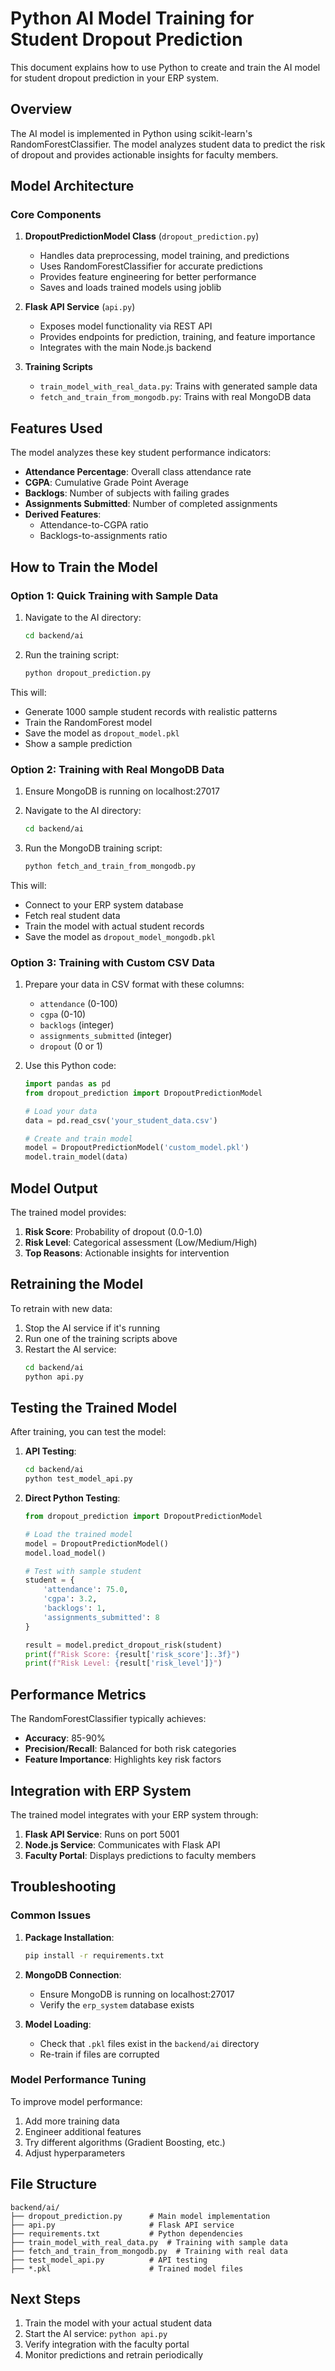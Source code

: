 # Python AI Model Training for Student Dropout Prediction

This document explains how to use Python to create and train the AI model for student dropout prediction in your ERP system.

## Overview

The AI model is implemented in Python using scikit-learn's RandomForestClassifier. The model analyzes student data to predict the risk of dropout and provides actionable insights for faculty members.

## Model Architecture

### Core Components

1. **DropoutPredictionModel Class** (`dropout_prediction.py`)
   - Handles data preprocessing, model training, and predictions
   - Uses RandomForestClassifier for accurate predictions
   - Provides feature engineering for better performance
   - Saves and loads trained models using joblib

2. **Flask API Service** (`api.py`)
   - Exposes model functionality via REST API
   - Provides endpoints for prediction, training, and feature importance
   - Integrates with the main Node.js backend

3. **Training Scripts**
   - `train_model_with_real_data.py`: Trains with generated sample data
   - `fetch_and_train_from_mongodb.py`: Trains with real MongoDB data

## Features Used

The model analyzes these key student performance indicators:

- **Attendance Percentage**: Overall class attendance rate
- **CGPA**: Cumulative Grade Point Average
- **Backlogs**: Number of subjects with failing grades
- **Assignments Submitted**: Number of completed assignments
- **Derived Features**:
  - Attendance-to-CGPA ratio
  - Backlogs-to-assignments ratio

## How to Train the Model

### Option 1: Quick Training with Sample Data

1. Navigate to the AI directory:
   ```bash
   cd backend/ai
   ```

2. Run the training script:
   ```bash
   python dropout_prediction.py
   ```

This will:
- Generate 1000 sample student records with realistic patterns
- Train the RandomForest model
- Save the model as `dropout_model.pkl`
- Show a sample prediction

### Option 2: Training with Real MongoDB Data

1. Ensure MongoDB is running on localhost:27017
2. Navigate to the AI directory:
   ```bash
   cd backend/ai
   ```

3. Run the MongoDB training script:
   ```bash
   python fetch_and_train_from_mongodb.py
   ```

This will:
- Connect to your ERP system database
- Fetch real student data
- Train the model with actual student records
- Save the model as `dropout_model_mongodb.pkl`

### Option 3: Training with Custom CSV Data

1. Prepare your data in CSV format with these columns:
   - `attendance` (0-100)
   - `cgpa` (0-10)
   - `backlogs` (integer)
   - `assignments_submitted` (integer)
   - `dropout` (0 or 1)

2. Use this Python code:
   ```python
   import pandas as pd
   from dropout_prediction import DropoutPredictionModel

   # Load your data
   data = pd.read_csv('your_student_data.csv')

   # Create and train model
   model = DropoutPredictionModel('custom_model.pkl')
   model.train_model(data)
   ```

## Model Output

The trained model provides:

1. **Risk Score**: Probability of dropout (0.0-1.0)
2. **Risk Level**: Categorical assessment (Low/Medium/High)
3. **Top Reasons**: Actionable insights for intervention

## Retraining the Model

To retrain with new data:

1. Stop the AI service if it's running
2. Run one of the training scripts above
3. Restart the AI service:
   ```bash
   cd backend/ai
   python api.py
   ```

## Testing the Trained Model

After training, you can test the model:

1. **API Testing**:
   ```bash
   cd backend/ai
   python test_model_api.py
   ```

2. **Direct Python Testing**:
   ```python
   from dropout_prediction import DropoutPredictionModel

   # Load the trained model
   model = DropoutPredictionModel()
   model.load_model()

   # Test with sample student
   student = {
       'attendance': 75.0,
       'cgpa': 3.2,
       'backlogs': 1,
       'assignments_submitted': 8
   }

   result = model.predict_dropout_risk(student)
   print(f"Risk Score: {result['risk_score']:.3f}")
   print(f"Risk Level: {result['risk_level']}")
   ```

## Performance Metrics

The RandomForestClassifier typically achieves:
- **Accuracy**: 85-90%
- **Precision/Recall**: Balanced for both risk categories
- **Feature Importance**: Highlights key risk factors

## Integration with ERP System

The trained model integrates with your ERP system through:

1. **Flask API Service**: Runs on port 5001
2. **Node.js Service**: Communicates with Flask API
3. **Faculty Portal**: Displays predictions to faculty members

## Troubleshooting

### Common Issues

1. **Package Installation**:
   ```bash
   pip install -r requirements.txt
   ```

2. **MongoDB Connection**:
   - Ensure MongoDB is running on localhost:27017
   - Verify the `erp_system` database exists

3. **Model Loading**:
   - Check that `.pkl` files exist in the `backend/ai` directory
   - Re-train if files are corrupted

### Model Performance Tuning

To improve model performance:
1. Add more training data
2. Engineer additional features
3. Try different algorithms (Gradient Boosting, etc.)
4. Adjust hyperparameters

## File Structure

```
backend/ai/
├── dropout_prediction.py      # Main model implementation
├── api.py                     # Flask API service
├── requirements.txt           # Python dependencies
├── train_model_with_real_data.py  # Training with sample data
├── fetch_and_train_from_mongodb.py  # Training with real data
├── test_model_api.py          # API testing
├── *.pkl                      # Trained model files
```

## Next Steps

1. Train the model with your actual student data
2. Start the AI service: `python api.py`
3. Verify integration with the faculty portal
4. Monitor predictions and retrain periodically